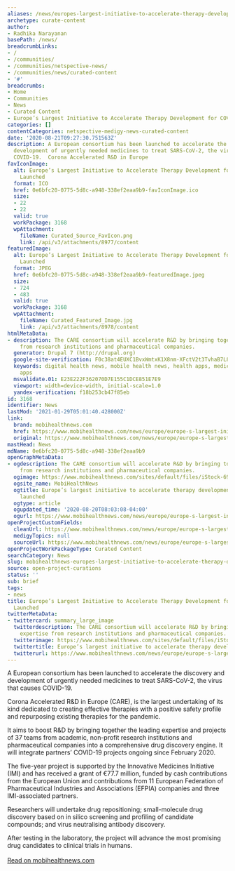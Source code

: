 ```yaml
---
aliases: /news/europes-largest-initiative-to-accelerate-therapy-development-for-covid-19-launched
archetype: curate-content
author:
- Radhika Narayanan
basePath: /news/
breadcrumbLinks:
- /
- /communities/
- /communities/netspective-news/
- /communities/news/curated-content
- '#'
breadcrumbs:
- Home
- Communities
- News
- Curated Content
- Europe’s Largest Initiative to Accelerate Therapy Development for COVID-19 Launched
categories: []
contentCategories: netspective-medigy-news-curated-content
date: '2020-08-21T09:27:30.751563Z'
description: A European consortium has been launched to accelerate the discovery and
  development of urgently needed medicines to treat SARS-CoV-2, the virus that causes
  COVID-19.  Corona Accelerated R&D in Europe
favIconImage:
  alt: Europe’s Largest Initiative to Accelerate Therapy Development for COVID-19
    Launched
  format: ICO
  href: 0e6bfc20-0775-5d8c-a948-338ef2eaa9b9-favIconImage.ico
  size:
  - 22
  - 22
  valid: true
  workPackage: 3168
  wpAttachment:
    fileName: Curated_Source_FavIcon.png
    link: /api/v3/attachments/8977/content
featuredImage:
  alt: Europe’s Largest Initiative to Accelerate Therapy Development for COVID-19
    Launched
  format: JPEG
  href: 0e6bfc20-0775-5d8c-a948-338ef2eaa9b9-featuredImage.jpeg
  size:
  - 724
  - 483
  valid: true
  workPackage: 3168
  wpAttachment:
    fileName: Curated_Featured_Image.jpg
    link: /api/v3/attachments/8978/content
htmlMetaData:
- description: The CARE consortium will accelerate R&D by bringing together expertise
    from research institutions and pharmaceutical companies.
  generator: Drupal 7 (http://drupal.org)
  google-site-verification: F0c38at4EUXC1BvxWmtxK1X8nm-XFctV2t3TvhaB7L8
  keywords: digital health news, mobile health news, health apps, medical apps, fitness
    apps
  msvalidate.01: E23E222F362070D7E155C1DCE851E7E9
  viewport: width=device-width, initial-scale=1.0
  yandex-verification: f18b253cb47f85eb
id: 3168
identifier: News
lastMod: '2021-01-29T05:01:40.428000Z'
link:
  brand: mobihealthnews.com
  href: https://www.mobihealthnews.com/news/europe/europe-s-largest-initiative-accelerate-therapy-development-covid-19-launched
  original: https://www.mobihealthnews.com/news/europe/europe-s-largest-initiative-accelerate-therapy-development-covid-19-launched
mastHead: News
mdName: 0e6bfc20-0775-5d8c-a948-338ef2eaa9b9
openGraphMetaData:
- ogdescription: The CARE consortium will accelerate R&D by bringing together expertise
    from research institutions and pharmaceutical companies.
  ogimage: https://www.mobihealthnews.com/sites/default/files/iStock-697650898_0.jpg
  ogsite_name: MobiHealthNews
  ogtitle: Europe’s largest initiative to accelerate therapy development for COVID-19
    launched
  ogtype: article
  ogupdated_time: '2020-08-20T08:03:08-04:00'
  ogurl: https://www.mobihealthnews.com/news/europe/europe-s-largest-initiative-accelerate-therapy-development-covid-19-launched
openProjectCustomFields:
  cleanUrl: https://www.mobihealthnews.com/news/europe/europe-s-largest-initiative-accelerate-therapy-development-covid-19-launched
  medigyTopics: null
  sourceUrl: https://www.mobihealthnews.com/news/europe/europe-s-largest-initiative-accelerate-therapy-development-covid-19-launched
openProjectWorkPackageType: Curated Content
searchCategory: News
slug: mobihealthnews-europes-largest-initiative-to-accelerate-therapy-development-for-covid-19-launched
source: open-project-curations
status: ''
sub: brief
tags:
- news
title: Europe’s Largest Initiative to Accelerate Therapy Development for COVID-19
  Launched
twitterMetaData:
- twittercard: summary_large_image
  twitterdescription: The CARE consortium will accelerate R&D by bringing together
    expertise from research institutions and pharmaceutical companies.
  twitterimage: https://www.mobihealthnews.com/sites/default/files/iStock-697650898_0.jpg
  twittertitle: Europe’s largest initiative to accelerate therapy development for
  twitterurl: https://www.mobihealthnews.com/news/europe/europe-s-largest-initiative-accelerate-therapy-development-covid-19-launched
---
```


A European consortium has been launched to accelerate the discovery and development of urgently needed medicines to treat SARS-CoV-2, the virus that causes COVID-19.

Corona Accelerated R&D in Europe (CARE), is the largest undertaking of its kind dedicated to creating effective therapies with a positive safety profile and repurposing existing therapies for the pandemic.

It aims to boost R&D by bringing together the leading expertise and projects of 37 teams from academic, non-profit research institutions and pharmaceutical companies into a comprehensive drug discovery engine. It will integrate partners’ COVID-19 projects ongoing since February 2020.

The five-year project is supported by the Innovative Medicines Initiative (IMI) and has received a grant of €77.7 million, funded by cash contributions from the European Union and contributions from 11 European Federation of Pharmaceutical Industries and Associations (EFPIA) companies and three IMI-associated partners.

Researchers will undertake drug repositioning; small-molecule drug discovery based on in silico screening and profiling of candidate compounds; and virus neutralising antibody discovery.

After testing in the laboratory, the project will advance the most promising drug candidates to clinical trials in humans.<br><br><a target="_blank" href=https://www.mobihealthnews.com/news/europe/europe-s-largest-initiative-accelerate-therapy-development-covid-19-launched>Read on mobihealthnews.com</a>